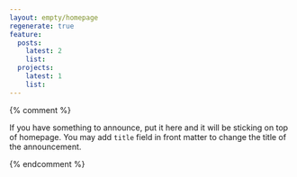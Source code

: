 ```yaml
---
layout: empty/homepage
regenerate: true
feature:
  posts:
    latest: 2
    list:
  projects:
    latest: 1
    list:
---
```


{% comment %}

If you have something to announce, put it here and it will be sticking on top of homepage. You may add `title` field in front matter to change the title of the announcement.


{% endcomment %}
